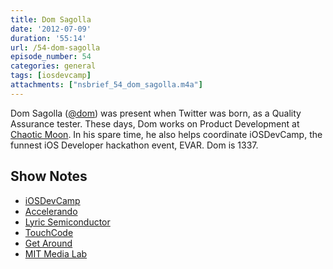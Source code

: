 ```yaml
---
title: Dom Sagolla
date: '2012-07-09'
duration: '55:14'
url: /54-dom-sagolla
episode_number: 54
categories: general
tags: [iosdevcamp]
attachments: ["nsbrief_54_dom_sagolla.m4a"]
---
```


Dom Sagolla ([@dom](http://twitter.com/dom)) was present when Twitter was born, as a Quality Assurance tester. These days, Dom works on Product Development at [Chaotic Moon](http://chaoticmoon.com). In his spare time, he also helps coordinate iOSDevCamp, the funnest iOS Developer hackathon event, EVAR. Dom is 1337.

## Show Notes
- [iOSDevCamp](http://iosdevcamp.org)
- [Accelerando](http://en.wikipedia.org/wiki/Accelerando_(novel))
- [Lyric Semiconductor](http://www.lyricsemiconductor.com/)
- [TouchCode](https://github.com/touchcode)
- [Get Around](http://www.getaround.com/)
- [MIT Media Lab](http://www.media.mit.edu/)

